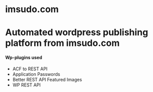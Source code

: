 # imsudo.com
Automated wordpress publishing platform from imsudo.com
==============


#### Wp-plugins used

* ACF to REST API
* Application Passwords
* Better REST API Featured Images
* WP REST API

